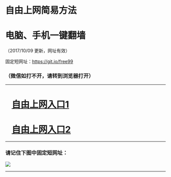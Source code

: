 ﻿# 自由上网简易方法

# 电脑、手机一键翻墙

（2017/10/09 更新，网址有效）

固定短网址：https://git.io/free99

### （微信如打不开，请转到浏览器打开）


***





# &nbsp;&nbsp; <a href="http://ft316271584.fwq-tz-1001.info/fwqtz01.html?t=100900119746 " target="_blank">自由上网入口1</a>
# &nbsp;&nbsp; <a href="http://ft1335422937.fwq-tz-1002.info/fwqtz02.html?t=100900125555 " target="_blank">自由上网入口2</a>
***

### 请记住下图中固定短网址：

<img src="https://s3-us-west-2.amazonaws.com/fwq-1001/yjfq-20170905okok.png" /> 


***


